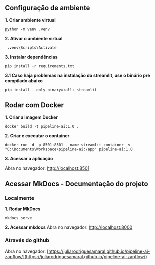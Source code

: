 ## Configuração de ambiente

**1. Criar ambiente virtual**
   ``` 
   python -m venv .venv
   ```
    
**2. Ativar o ambiente virtual**
```
 .venv\Scripts\Activate
 ```

**3. Instalar dependências**
```
pip install -r requirements.txt
``` 
**3.1 Caso haja problemas na instalação do streamlit, use o binário pré compilado abaixo**
```
pip install --only-binary=:all: streamlit
```
    

## Rodar com Docker

**1. Criar a imagem Docker**
```
docker build -t pipeline-ai:1.0 .
``` 
    
**2. Criar e executar o container**
```
docker run -d -p 8501:8501 --name streamlit-container -v "C:\Documents\Workspace\pipeline-ai:/app" pipeline-ai:1.0
``` 
    
**3. Acessar a aplicação**

Abra no navegador: [http://localhost:8501](http://localhost:8501)


## Acessar MkDocs - Documentação do projeto

### Localmente
**1. Rodar MkDocs**
```
mkdocs serve
```

**2. Acessar mkdocs**
Abra no navegador: [http://localhost:8000](http://localhost:8000)

### Através do github
Abra no navegador: [https://juliarodriguesamaral.github.io/pipeline-ai-zapflow/](https://juliarodriguesamaral.github.io/pipeline-ai-zapflow/)